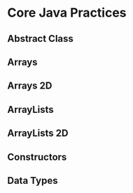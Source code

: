 # Core Java Practices

## Abstract Class
## Arrays
## Arrays 2D
## ArrayLists
## ArrayLists 2D
## Constructors
## Data Types
